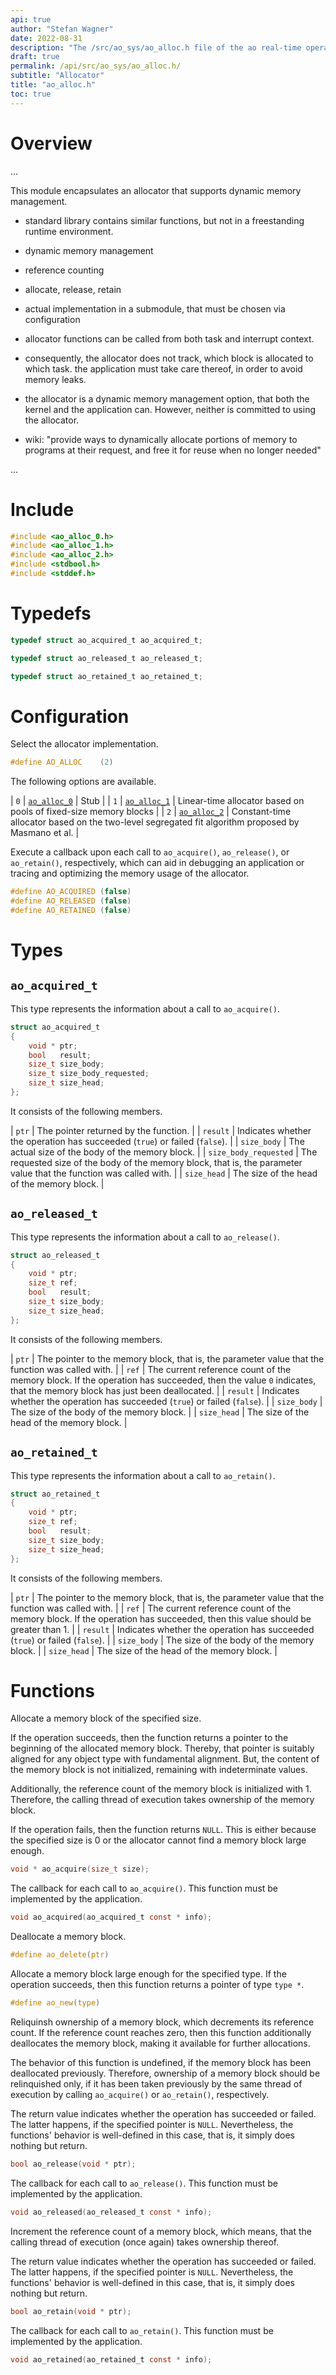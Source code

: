 ```yaml
---
api: true
author: "Stefan Wagner"
date: 2022-08-31
description: "The /src/ao_sys/ao_alloc.h file of the ao real-time operating system."
draft: true
permalink: /api/src/ao_sys/ao_alloc.h/
subtitle: "Allocator"
title: "ao_alloc.h"
toc: true
---
```


# Overview

...

This module encapsulates an allocator that supports dynamic memory management.

- standard library contains similar functions, but not in a freestanding runtime environment.
- dynamic memory management
- reference counting
- allocate, release, retain
- actual implementation in a submodule, that must be chosen via configuration
- allocator functions can be called from both task and interrupt context.
- consequently, the allocator does not track, which block is allocated to which task. the application must take care thereof, in order to avoid memory leaks.

- the allocator is a dynamic memory management option, that both the kernel and the application can. However, neither is committed to using the allocator.

- wiki: "provide ways to dynamically allocate portions of memory to programs at their request, and free it for reuse when no longer needed"

...

# Include

```c
#include <ao_alloc_0.h>
#include <ao_alloc_1.h>
#include <ao_alloc_2.h>
#include <stdbool.h>
#include <stddef.h>
```

# Typedefs

```c
typedef struct ao_acquired_t ao_acquired_t;
```

```c
typedef struct ao_released_t ao_released_t;
```

```c
typedef struct ao_retained_t ao_retained_t;
```

# Configuration

Select the allocator implementation.

```c
#define AO_ALLOC    (2)
```

The following options are available.

| `0` | [`ao_alloc_0`](ao_alloc_0.h.md) | Stub |
| `1` | [`ao_alloc_1`](ao_alloc_1.h.md) | Linear-time allocator based on pools of fixed-size memory blocks |
| `2` | [`ao_alloc_2`](ao_alloc_2.h.md) | Constant-time allocator based on the two-level segregated fit algorithm proposed by Masmano et al. |

Execute a callback upon each call to `ao_acquire()`, `ao_release()`, or `ao_retain()`, respectively, which can aid in debugging an application or tracing and optimizing the memory usage of the allocator.

```c
#define AO_ACQUIRED (false)
#define AO_RELEASED (false)
#define AO_RETAINED (false)
```

# Types

## `ao_acquired_t`

This type represents the information about a call to `ao_acquire()`.

```c
struct ao_acquired_t
{
    void * ptr;
    bool   result;
    size_t size_body;
    size_t size_body_requested;
    size_t size_head;
};
```

It consists of the following members.

| `ptr` | The pointer returned by the function. |
| `result` | Indicates whether the operation has succeeded (`true`) or failed (`false`). |
| `size_body` | The actual size of the body of the memory block. |
| `size_body_requested` | The requested size of the body of the memory block, that is, the parameter value that the function was called with. |
| `size_head` | The size of the head of the memory block. |

## `ao_released_t`

This type represents the information about a call to `ao_release()`.

```c
struct ao_released_t
{
    void * ptr;
    size_t ref;
    bool   result;
    size_t size_body;
    size_t size_head;
};
```

It consists of the following members.

| `ptr` | The pointer to the memory block, that is, the parameter value that the function was called with. |
| `ref` | The current reference count of the memory block. If the operation has succeeded, then the value `0` indicates, that the memory block has just been deallocated. |
| `result` | Indicates whether the operation has succeeded (`true`) or failed (`false`). |
| `size_body` | The size of the body of the memory block. |
| `size_head` | The size of the head of the memory block. |

## `ao_retained_t`

This type represents the information about a call to `ao_retain()`.

```c
struct ao_retained_t
{
    void * ptr;
    size_t ref;
    bool   result;
    size_t size_body;
    size_t size_head;
};
```

It consists of the following members.

| `ptr` | The pointer to the memory block, that is, the parameter value that the function was called with. |
| `ref` | The current reference count of the memory block. If the operation has succeeded, then this value should be greater than 1. |
| `result` | Indicates whether the operation has succeeded (`true`) or failed (`false`). |
| `size_body` | The size of the body of the memory block. |
| `size_head` | The size of the head of the memory block. |

# Functions

Allocate a memory block of the specified size.

If the operation succeeds, then the function returns a pointer to the beginning of the allocated memory block. Thereby, that pointer is suitably aligned for any object type with fundamental alignment. But, the content of the memory block is not initialized, remaining with indeterminate values.

Additionally, the reference count of the memory block is initialized with 1. Therefore, the calling thread of execution takes ownership of the memory block.

If the operation fails, then the function returns `NULL`. This is either because the specified size is 0 or the allocator cannot find a memory block large enough.

```c
void * ao_acquire(size_t size);
```

The callback for each call to `ao_acquire()`. This function must be implemented by the application.

```c
void ao_acquired(ao_acquired_t const * info);
```

Deallocate a memory block.

```c
#define ao_delete(ptr)
```

Allocate a memory block large enough for the specified type. If the operation succeeds, then this function returns a pointer of type `type *`.

```c
#define ao_new(type)
```

Reliquinsh ownership of a memory block, which decrements its reference count. If the reference count reaches zero, then this function additionally deallocates the memory block, making it available for further allocations.

The behavior of this function is undefined, if the memory block has been deallocated previously. Therefore, ownership of a memory block should be relinquished only, if it has been taken previously by the same thread of execution by calling `ao_acquire()` or `ao_retain()`, respectively.

The return value indicates whether the operation has succeeded or failed. The latter happens, if the specified pointer is `NULL`. Nevertheless, the functions' behavior is well-defined in this case, that is, it simply does nothing but return.

```c
bool ao_release(void * ptr);
```

The callback for each call to `ao_release()`. This function must be implemented by the application.

```c
void ao_released(ao_released_t const * info);
```

Increment the reference count of a memory block, which means, that the calling thread of execution (once again) takes ownership thereof. 

The return value indicates whether the operation has succeeded or failed. The latter happens, if the specified pointer is `NULL`. Nevertheless, the functions' behavior is well-defined in this case, that is, it simply does nothing but return.

```c
bool ao_retain(void * ptr);
```

The callback for each call to `ao_retain()`. This function must be implemented by the application.

```c
void ao_retained(ao_retained_t const * info);
```
